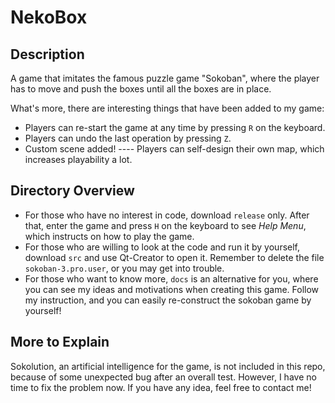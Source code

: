 # NekoBox
## Description
A game that imitates the famous puzzle game "Sokoban", where the player has to move and push the boxes until all the boxes are in place.

What's more, there are interesting things that have been added to my game: 
* Players can re-start the game at any time by pressing `R` on the keyboard.
* Players can undo the last operation by pressing `Z`.
* Custom scene added! ---- Players can self-design their own map, which increases playability a lot.

## Directory Overview
* For those who have no interest in code, download `release` only. After that, enter the game and press `H` on the keyboard to see *Help Menu*, which instructs on how to play the game.
* For those who are willing to look at the code and run it by yourself, download `src` and use Qt-Creator to open it. Remember to delete the file `sokoban-3.pro.user`, or you may get into trouble.
* For those who want to know more, `docs` is an alternative for you, where you can see my ideas and motivations when creating this game. Follow my instruction, and you can easily re-construct the sokoban game by yourself!

## More to Explain
Sokolution, an artificial intelligence for the game, is not included in this repo, because of some unexpected bug after an overall test. However, I have no time to fix the problem now. If you have any idea, feel free to contact me!

